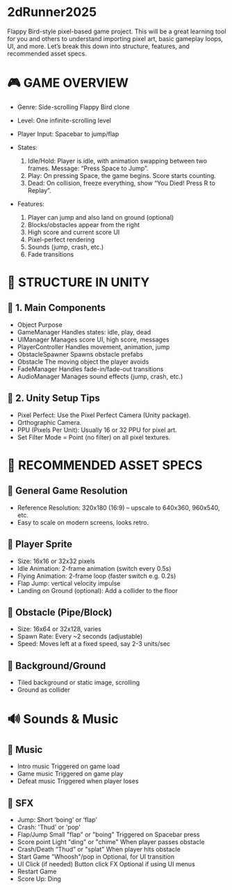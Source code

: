 # 2dRunner2025
 Flappy Bird-style pixel-based game project. This will be a great learning tool for you and others to understand importing pixel art, basic gameplay loops, UI, and more. Let’s break this down into structure, features, and recommended asset specs.

# 🎮 GAME OVERVIEW
+ Genre: Side-scrolling Flappy Bird clone
+ Level: One infinite-scrolling level
+ Player Input: Spacebar to jump/flap
+ States:
  1. Idle/Hold: Player is idle, with animation swapping between two frames. Message: “Press Space to Jump”.
  2. Play: On pressing Space, the game begins. Score starts counting.
  3. Dead: On collision, freeze everything, show “You Died! Press R to Replay”.

+ Features:
  1. Player can jump and also land on ground (optional)
  2. Blocks/obstacles appear from the right
  3. High score and current score UI
  4. Pixel-perfect rendering
  5. Sounds (jump, crash, etc.)
  6. Fade transitions

# 🧱 STRUCTURE IN UNITY
## 🔧 1. Main Components
+ Object	Purpose
+ GameManager	Handles states: idle, play, dead
+ UIManager	Manages score UI, high score, messages
+ PlayerController	Handles movement, animation, jump
+ ObstacleSpawner	Spawns obstacle prefabs
+ Obstacle	The moving object the player avoids
+ FadeManager	Handles fade-in/fade-out transitions
+ AudioManager	Manages sound effects (jump, crash, etc.)

## 🎨 2. Unity Setup Tips
+ Pixel Perfect: Use the Pixel Perfect Camera (Unity package).
+ Orthographic Camera.
+ PPU (Pixels Per Unit): Usually 16 or 32 PPU for pixel art.
+ Set Filter Mode = Point (no filter) on all pixel textures.

# 🧱 RECOMMENDED ASSET SPECS

## 📏 General Game Resolution
+ Reference Resolution: 320x180 (16:9) – upscale to 640x360, 960x540, etc.
+ Easy to scale on modern screens, looks retro.

## 🧍 Player Sprite
+ Size: 16x16 or 32x32 pixels
+ Idle Animation: 2-frame animation (switch every 0.5s)
+ Flying Animation: 2-frame loop (faster switch e.g. 0.2s)
+ Flap Jump: vertical velocity impulse
+ Landing on Ground (optional): Add a collider to the floor

## 🧱 Obstacle (Pipe/Block)
+ Size: 16x64 or 32x128, varies
+ Spawn Rate: Every ~2 seconds (adjustable)
+ Speed: Moves left at a fixed speed, say 2-3 units/sec

## 🌄 Background/Ground
+ Tiled background or static image, scrolling
+ Ground as collider

# 🔊 Sounds & Music
## 🎼 Music
+ Intro music Triggered on game load
+ Game music Triggered on game play
+ Defeat music Triggered when player loses

## 📢 SFX
+ Jump: Short ‘boing’ or ‘flap’
+ Crash: 'Thud' or 'pop'
+ Flap/Jump	Small "flap" or "boing"	Triggered on Spacebar press
+ Score point	Light "ding" or "chime"	When player passes obstacle
+ Crash/Death	“Thud” or "splat"	When player hits obstacle
+ Start Game	"Whoosh"/pop in	Optional, for UI transition
+ UI Click (if needed)	Button click FX	Optional if using UI menus
+ Restart Game
+ Score Up: Ding
